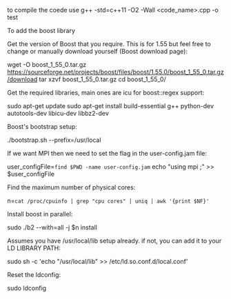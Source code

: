 to compile the coede use 
g++ -std=c++11 -O2 -Wall <code_name>.cpp -o test

To add the boost library 

Get the version of Boost that you require. This is for 1.55 but feel free to change or manually download yourself (Boost download page):

wget -O boost_1_55_0.tar.gz https://sourceforge.net/projects/boost/files/boost/1.55.0/boost_1_55_0.tar.gz/download
tar xzvf boost_1_55_0.tar.gz
cd boost_1_55_0/

Get the required libraries, main ones are icu for boost::regex support:

sudo apt-get update
sudo apt-get install build-essential g++ python-dev autotools-dev libicu-dev libbz2-dev 

Boost's bootstrap setup:

./bootstrap.sh --prefix=/usr/local

If we want MPI then we need to set the flag in the user-config.jam file:

user_configFile=`find $PWD -name user-config.jam`
echo "using mpi ;" >> $user_configFile

Find the maximum number of physical cores:

n=`cat /proc/cpuinfo | grep "cpu cores" | uniq | awk '{print $NF}'`

Install boost in parallel:

sudo ./b2 --with=all -j $n install 

Assumes you have /usr/local/lib setup already. if not, you can add it to your LD LIBRARY PATH:

sudo sh -c 'echo "/usr/local/lib" >> /etc/ld.so.conf.d/local.conf'

Reset the ldconfig:

sudo ldconfig
